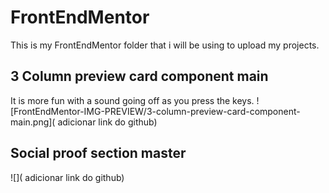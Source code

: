 
# FrontEndMentor

This is my FrontEndMentor folder that i will be using to upload my projects.  


## 3 Column preview card component main
It is more fun with a sound going off as you press the keys.
![FrontEndMentor-IMG-PREVIEW/3-column-preview-card-component-main.png]( adicionar link do github)

## Social proof section master
![]( adicionar link do github)


